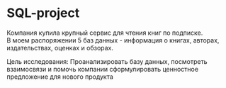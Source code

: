 # SQL-project

Компания купила крупный сервис для чтения книг по подписке. <br>
В моем распоряжении 5 баз данных - информация о книгах, авторах, издательствах, оценках и обзорах.<br>

Цель исследования: Проанализировать базу данных, посмотреть взаимосвязи и помочь компании сформулировать ценностное предложение для нового продукта
